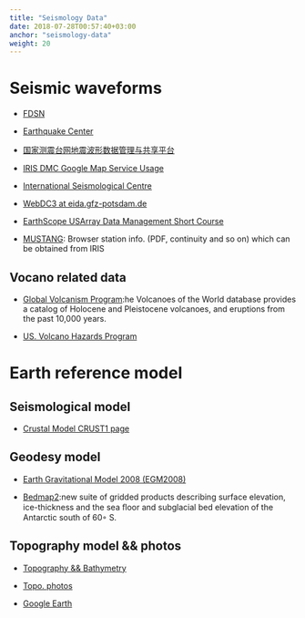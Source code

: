 ```yaml
---
title: "Seismology Data"
date: 2018-07-28T00:57:40+03:00
anchor: "seismology-data"
weight: 20
---
```


# Seismic waveforms 

- [FDSN](http://www.fdsn.org/)

- [Earthquake Center](http://www.eas.slu.edu/eqc/eqccps.html)

- [国家测震台网地震波形数据管理与共享平台](http://218.247.1.2/)

- [IRIS DMC Google Map Service Usage](http://ds.iris.edu/gmap/)

- [International Seismological Centre](http://www.isc.ac.uk/)

- [WebDC3 at eida.gfz-potsdam.de](http://webdc.eu/webdc3/)

- [EarthScope USArray Data Management Short Course](http://www.iris.edu/hq/es_course/content/2009.html)

- [MUSTANG](http://ds.iris.edu/mustang/databrowser/): Browser station info. (PDF, continuity and so on) which can be obtained from IRIS

##  Vocano related data

- [Global Volcanism Program](https://volcano.si.edu/):he Volcanoes of the World database provides a catalog of Holocene and Pleistocene volcanoes, and eruptions from the past 10,000 years.

- [US. Volcano Hazards Program](https://volcanoes.usgs.gov/index.html)


# Earth reference model

## Seismological model

- [Crustal Model CRUST1 page](http://igppweb.ucsd.edu/~gabi/crust1.html)



## Geodesy model
- [Earth Gravitational Model 2008 (EGM2008)](http://earth-info.nga.mil/GandG/wgs84/gravitymod/egm2008/)

- [Bedmap2](https://www.bas.ac.uk/project/bedmap-2/):new suite of gridded products describing surface elevation, ice-thickness and the sea ﬂoor and subglacial bed elevation of the Antarctic south of 60◦ S.

## Topography model && photos

- [Topography && Bathymetry](https://gmt-china.org/datas/)

- [Topo. photos](https://earthobservatory.nasa.gov/)

- [Google Earth](https://earth.google.com/web/)
